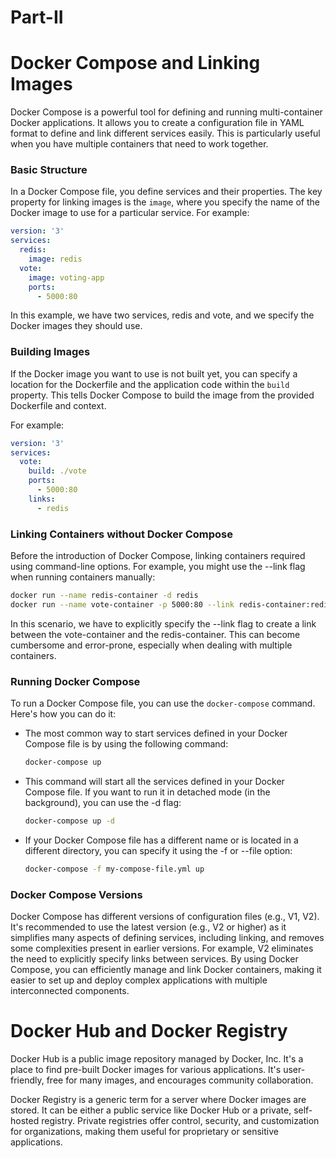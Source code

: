 # Part-II 

# Docker Compose and Linking Images

Docker Compose is a powerful tool for defining and running multi-container Docker applications. It allows you to create a configuration file in YAML format to define and link different services easily. This is particularly useful when you have multiple containers that need to work together.

### Basic Structure

In a Docker Compose file, you define services and their properties. The key property for linking images is the `image`, where you specify the name of the Docker image to use for a particular service. For example:

```yaml
version: '3'
services:
  redis:
    image: redis
  vote:
    image: voting-app
    ports:
      - 5000:80
```

In this example, we have two services, redis and vote, and we specify the Docker images they should use.

### Building Images

If the Docker image you want to use is not built yet, you can specify a location for the Dockerfile and the application code within the `build` property. This tells Docker Compose to build the image from the provided Dockerfile and context.

For example:

```yaml
version: '3'
services:
  vote:
    build: ./vote
    ports:
      - 5000:80
    links:
      - redis
```
### Linking Containers without Docker Compose

Before the introduction of Docker Compose, linking containers required using command-line options. For example, you might use the --link flag when running containers manually:

```bash
docker run --name redis-container -d redis
docker run --name vote-container -p 5000:80 --link redis-container:redis -d voting-app
```
In this scenario, we have to explicitly specify the --link flag to create a link between the vote-container and the redis-container. This can become cumbersome and error-prone, especially when dealing with multiple containers.

### Running Docker Compose

To run a Docker Compose file, you can use the `docker-compose` command. Here's how you can do it:

- The most common way to start services defined in your Docker Compose file is by using the following command:
    
    ```bash
    docker-compose up
    ```
- This command will start all the services defined in your Docker Compose file. If you want to run it in detached mode (in the background), you can use the -d flag:
  
   ```bash
   docker-compose up -d
    ```
- If your Docker Compose file has a different name or is located in a different directory, you can specify it using the -f or --file option:
  
   ```bash
   docker-compose -f my-compose-file.yml up
    ```
### Docker Compose Versions

Docker Compose has different versions of configuration files (e.g., V1, V2). It's recommended to use the latest version (e.g., V2 or higher) as it simplifies many aspects of defining services, including linking, and removes some complexities present in earlier versions. For example, V2 eliminates the need to explicitly specify links between services. By using Docker Compose, you can efficiently manage and link Docker containers, making it easier to set up and deploy complex applications with multiple interconnected components.

# Docker Hub and Docker Registry

Docker Hub is a public image repository managed by Docker, Inc. It's a place to find pre-built Docker images for various applications. It's user-friendly, free for many images, and encourages community collaboration.

Docker Registry is a generic term for a server where Docker images are stored. It can be either a public service like Docker Hub or a private, self-hosted registry. Private registries offer control, security, and customization for organizations, making them useful for proprietary or sensitive applications.

